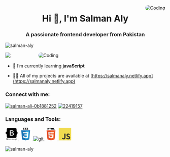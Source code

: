 <img align="right" alt="Coding" style="border-radius:16px;"
	src="https://camo.githubusercontent.com/ba9f3bd30647e352a3f5e1e45eb45c6ec7bad6155cd16aaedf4a426738da0ca5/68747470733a2f2f696e646f616e616c79746963612e636f6d2f7374617469632f696d616765732f62616e6e6572722e676966">
<h1 align="center">Hi 👋, I'm Salman Aly</h1>
<h3 align="center">A passionate frontend developer from Pakistan</h3>

<p align="left"> <img src="https://komarev.com/ghpvc/?username=salman-aly&label=Profile%20views&color=0e75b6&style=flat" alt="salman-aly" /> </p>

<img align="right" alt="Coding" width="400" style="border-radius:20px;"
	src="https://cdn.dribbble.com/users/1059583/screenshots/4171367/coding-freak.gif">
 <img src="https://wakatime.com/badge/user/b724781b-e5f5-4d81-9d55-74af67e42070.svg" >

<!-- <img align="right" alt="Coding" width="400" src="https://cdn.dribbble.com/users/1162077/screenshots/3848914/programmer.gif"> -->

- 🌱 I’m currently learning **javaScript**

- 👨‍💻 All of my projects are available at [https://salmanaly.netlify.app](https://salmanaly.netlify.app)

<h3 align="left">Connect with me:</h3>
<p align="left">
<a href="https://linkedin.com/in/salman-ali-0b1881252" target="blank"><img align="center" src="https://raw.githubusercontent.com/rahuldkjain/github-profile-readme-generator/master/src/images/icons/Social/linked-in-alt.svg" alt="salman-ali-0b1881252" height="30" width="40" /></a>
<a href="https://stackoverflow.com/users/22419157" target="blank"><img align="center" src="https://raw.githubusercontent.com/rahuldkjain/github-profile-readme-generator/master/src/images/icons/Social/stack-overflow.svg" alt="22419157" height="30" width="40" /></a>
</p>

<h3 align="left">Languages and Tools:</h3>
<p align="left"> <a href="https://getbootstrap.com" target="_blank" rel="noreferrer"> <img src="https://raw.githubusercontent.com/devicons/devicon/master/icons/bootstrap/bootstrap-plain-wordmark.svg" alt="bootstrap" width="40" height="40"/> </a> <a href="https://www.w3schools.com/css/" target="_blank" rel="noreferrer"> <img src="https://raw.githubusercontent.com/devicons/devicon/master/icons/css3/css3-original-wordmark.svg" alt="css3" width="40" height="40"/> </a> <a href="https://git-scm.com/" target="_blank" rel="noreferrer"> <img src="https://www.vectorlogo.zone/logos/git-scm/git-scm-icon.svg" alt="git" width="40" height="40"/> </a> <a href="https://www.w3.org/html/" target="_blank" rel="noreferrer"> <img src="https://raw.githubusercontent.com/devicons/devicon/master/icons/html5/html5-original-wordmark.svg" alt="html5" width="40" height="40"/> </a> <a href="https://developer.mozilla.org/en-US/docs/Web/JavaScript" target="_blank" rel="noreferrer"> <img src="https://raw.githubusercontent.com/devicons/devicon/master/icons/javascript/javascript-original.svg" alt="javascript" width="40" height="40"/> </a> </p>

<p><img align="center" src="https://github-readme-stats.vercel.app/api/top-langs?username=salman-aly&show_icons=true&locale=en&layout=compact" alt="salman-aly" /></p>


